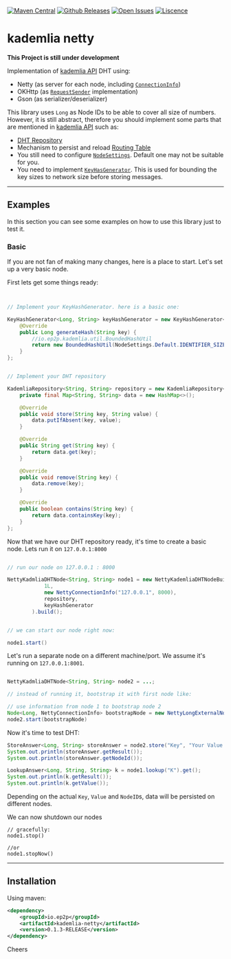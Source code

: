 [![Maven Central](https://maven-badges.herokuapp.com/maven-central/io.ep2p/kademlia-netty/badge.png?gav=true)](https://maven-badges.herokuapp.com/maven-central/io.ep2p/kademlia-netty)
[![Github Releases](https://badgen.net/github/release/ep2p/kademlia-netty)](https://github.com/ep2p/kademlia-netty/releases)
[![Open Issues](https://badgen.net/github/open-issues/ep2p/kademlia-netty)](https://github.com/ep2p/kademlia-netty/issues)
[![Liscence](https://badgen.net/github/license/ep2p/kademlia-netty)](https://github.com/ep2p/kademlia-netty/blob/main/LICENSE)

# kademlia netty

**This Project is still under development** 

Implementation of [kademlia API](https://github.com/ep2p/kademlia-api) DHT using:

- Netty (as server for each node, including [`ConnectionInfo`](https://github.com/ep2p/kademlia-api#connectioninfo))
- OKHttp (as [`RequestSender`](https://github.com/ep2p/kademlia-api#messagesender-interface) implementation)
- Gson (as serializer/deserializer)

This library uses `Long` as Node IDs to be able to cover all size of numbers.
However, it is still abstract, therefore you should implement some parts that are mentioned in [kademlia API](https://github.com/ep2p/kademlia-api) such as:

- [DHT Repository](https://github.com/ep2p/kademlia-api#dht)
- Mechanism to persist and reload [Routing Table](https://github.com/ep2p/kademlia-api#routingtable)
- You still need to configure [`NodeSettings`](https://github.com/ep2p/kademlia-api#configuration). Default one may not be suitable for you.
- You need to implement [`KeyHasGenerator`](https://github.com/ep2p/kademlia-api/blob/main/src/main/java/io/ep2p/kademlia/node/KeyHashGenerator.java).
    This is used for bounding the key sizes to network size before storing messages.
  



---

## Examples

In this section you can see some examples on how to use this library just to test it.

### Basic

If you are not fan of making many changes, here is a place to start. Let's set up a very basic node.


First lets get some things ready:

```java


// Implement your KeyHashGenerator. here is a basic one:

KeyHashGenerator<Long, String> keyHashGenerator = new KeyHashGenerator<Long, String>() {
    @Override
    public Long generateHash(String key) {
        //io.ep2p.kademlia.util.BoundedHashUtil
        return new BoundedHashUtil(NodeSettings.Default.IDENTIFIER_SIZE).hash(key.hashCode(), Long.class);
    }
};


// Implement your DHT repository

KademliaRepository<String, String> repository = new KademliaRepository<String, String>() {
    private final Map<String, String> data = new HashMap<>();

    @Override
    public void store(String key, String value) {
        data.putIfAbsent(key, value);
    }

    @Override
    public String get(String key) {
        return data.get(key);
    }

    @Override
    public void remove(String key) {
        data.remove(key);
    }

    @Override
    public boolean contains(String key) {
        return data.containsKey(key);
    }
};

```


Now that we have our DHT repository ready, it's time to create a basic node. Lets run it on `127.0.0.1:8000`

```java

// run our node on 127.0.0.1 : 8000

NettyKadmliaDHTNode<String, String> node1 = new NettyKademliaDHTNodeBuilder<String, String>(
            1L,
            new NettyConnectionInfo("127.0.0.1", 8000),
            repository,
            keyHashGenerator
        ).build();


// we can start our node right now:

node1.start()
```

Let's run a separate node on a different machine/port. We assume it's running on `127.0.0.1:8001`.

```java

NettyKadmliaDHTNode<String, String> node2 = ...;

// instead of running it, bootstrap it with first node like:

// use information from node 1 to bootstrap node 2
Node<Long, NettyConnectionInfo> bootstrapNode = new NettyLongExternalNode(new NettyConnectionInfo("127.0.0.1", 8000), 1L, new Date());
node2.start(bootstrapNode)

```

Now it's time to test DHT:

```java
StoreAnswer<Long, String> storeAnswer = node2.store("Key", "Your Value Here").get();
System.out.println(storeAnswer.getResult());
System.out.println(storeAnswer.getNodeId());

LookupAnswer<Long, String, String> k = node1.lookup("K").get();
System.out.println(k.getResult());
System.out.println(k.getValue());
```

Depending on the actual `Key`, `Value` and `NodeID`s, data will be persisted on different nodes.

We can now shutdown our nodes
```
// gracefully:
node1.stop()

//or
node1.stopNow()
```

---

## Installation

Using maven:

```xml
<dependency>
    <groupId>io.ep2p</groupId>
    <artifactId>kademlia-netty</artifactId>
    <version>0.1.3-RELEASE</version>
</dependency>
```


Cheers
